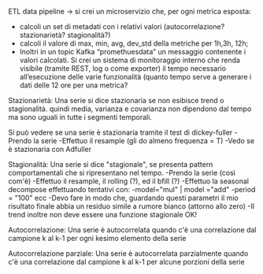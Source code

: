 ETL data pipeline -> si crei un microservizio che, per ogni metrica esposta:
- calcoli un set di metadati con i relativi valori (autocorrelazione? stazionarietà?
stagionalità?)
- calcoli il valore di max, min, avg, dev_std della metriche per 1h,3h, 12h;
- Inoltri in un topic Kafka “promethuesdata” un messaggio contenente i valori
calcolati.
Si crei un sistema di monitoraggio interno che renda visibile (tramite REST, log o come
exporter) il tempo necessario all’esecuzione delle varie funzionalità (quanto tempo serve a
generare i dati delle 12 ore per una metrica?

Stazionarietà:
Una serie si dice stazionaria se non esibisce trend o stagionalità. quindi media, varianza e covarianza non dipendono dal tempo ma sono uguali in tutte i segmenti temporali.

Si può vedere se una serie è stazionaria tramite il test di dickey-fuller
-Prendo la serie 
-Effettuo il resample (gli do almeno frequenza = T)
-Vedo se è stazionaria con Adfuller

Stagionalità:
Una serie si dice "stagionale", se presenta pattern comportamentali che si ripresentano nel tempo.
-Prendo la serie (così com'è)
-Effettuo il resample, il rolling (?), ed il bfill (?)
-Effettuo la seasonal decompose effettuando tentativi con:
    -model="mul" | model ="add"
    -period = "100" ecc
    -Devo fare in modo che, guardando questi parametri il mio risultato finale abbia un residuo simile a rumore bianco
    (attorno allo zero)
    -Il trend inoltre non deve essere una funzione stagionale OK!

Autocorrelazione:
Una serie è autocorrelata quando c'è una correlazione dal campione k al k-1 per ogni kesimo elemento della serie

Autocorrelazione parziale:
Una serie è autocorrelata parzialmente quando c'è una correlazione dal campione k al k-1 per alcune porzioni della serie